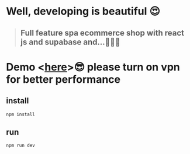 # Well, developing is beautiful 😍

> ## Full feature spa ecommerce shop with react js and supabase and...🌴😍🔥

# Demo <[here](https://ecommerce-shop-qj8xoox85-pooyas-projects-e9105c71.vercel.app)>😎 please turn on vpn for better performance

## **install**

`npm install`

## **run**

`npm run dev`
